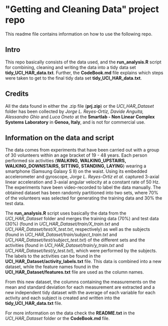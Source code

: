 # "Getting and Cleaning Data" project repo

This readme file contains information on how to use the following repo.

## Intro
This repo basically consists of the data used, and the **run_analysis.R** script for combining, cleaning and writing the data into a tidy data set **tidy_UCI_HAR_data.txt**. Further, the **CodeBook.md** file explains which steps were taken to get to the final tidy data set **tidy_UCI_HAR_data.txt**.

## Credits
All the data found in either the .zip file (**prj.zip**) or the *UCI_HAR_Dataset* folder has been collected by *Jorge L. Reyes-Ortiz, Davide Anguita, Alessandro Ghio* and *Luca Oneto* at the **Smartlab - Non Linear Complex Systems Laboratory** in **Genoa, Italy**, and is not for commercial use.

## Information on the data and script
The data comes from experiments that have been carried out with a group of 30 volunteers within an age bracket of 19 - 48 years. Each person performed six activities (**WALKING, WALKING_UPSTAIRS, WALKING_DOWNSTAIRS, SITTING, STANDING, LAYING**) wearing a smartphone (Samsung Galaxy S II) on the waist. Using its embedded accelerometer and gyroscope, *Jorge L. Reyes-Ortiz et al.* captured 3-axial linear acceleration and 3-axial angular velocity at a constant rate of 50 Hz. The experiments have been video-recorded to label the data manually. The obtained dataset has been randomly partitioned into two sets, where 70% of the volunteers was selected for generating the training data and 30% the test data.

The **run_analysis.R** script uses basically the data from the *UCI_HAR_Dataset* folder and merges the training data (70%) and test data (30%) (found in *UCI_HAR_Dataset/train/X_train.txt* and *UCI_HAR_Dataset/test/X_test.txt*, respectively) as well as the subjects (found in *UCI_HAR_Dataset/train/subject_train.txt* and *UCI_HAR_Dataset/test/subject_test.txt*) of the different sets and the activities (found in *UCI_HAR_Dataset/train/y_train.txt* and *UCI_HAR_Dataset/test/y_test.txt*), which were performed by the subjects. The labels to the activities can be found in the **UCI_HAR_Dataset/activity_labels.txt** file.
This data is combined into a new dataset, while the feature names found in the **UCI_HAR_Dataset/features.txt** file are used as the column names.

From this new dataset, the columns containing the measurements on the mean and standard deviation for each measurement are extracted and a new independent tidy dataset with the average of each variable for each activity and each subject is created and written into the **tidy_UCI_HAR_data.txt** file.

For more information on the data check the **README.txt** in the *UCI_HAR_Dataset* folder or the **CodeBook.md** file.
